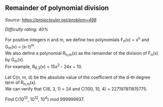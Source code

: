 Remainder of polynomial division
--------------------------------

*Source: https://projecteuler.net/problem=498*


*Difficulty rating: 40%*

For positive integers n and m, we define two polynomials F<sub>n</sub>(x) = x<sup>n</sup>
and G<sub>m</sub>(x) = (x-1)<sup>m</sup>.\
 We also define a polynomial R<sub>n,m</sub>(x) as the remainder of the division
of F<sub>n</sub>(x) by G<sub>m</sub>(x).\
 For example, R<sub>6,3</sub>(x) = 15x<sup>2</sup> - 24x + 10.

Let C(n, m, d) be the absolute value of the coefficient of the d-th
degree term of R<sub>n,m</sub>(x).\
 We can verify that C(6, 3, 1) = 24 and C(100, 10, 4) = 227197811615775.

Find C(10<sup>13</sup>, 10<sup>12</sup>, 10<sup>4</sup>) mod 999999937.
